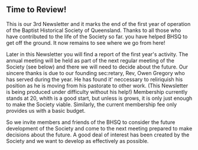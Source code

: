 ## Time to Review!

This is our 3rd Newsletter and it marks the end of the first year of operation of the Baptist Historical Society of Queensland. Thanks to all those who have contributed to the life of the Society so far. you have helped BHSQ to get off the ground. It now remains to see where we go from here!

Later in this Newsletter you will find a report of the first year's activity. The annual meeting will be held as part of the next regular meeting of the Society (see below) and there we will need to decide about the future. Our sincere thanks is due to our founding sec:retary, Rev, Owen Gregory who has served during the year. He has found it' neccessary to reliriquish his position as he is moving from his pastorate to other work. (This Newsletter is being produced under difficulty without his help!) Membership currently stands at 20, whith is a good start, but unless is grows, it is only just enough to make the Society viable. Similarly, the current membership fee only provides us with a basic budget.

So we invite members and friends of the BHSQ to consider the future development of the Society and come to the next meeting prepared to make decisions about the future. A good deal of interest has been created by the Society and we want to develop as effectively as possible.